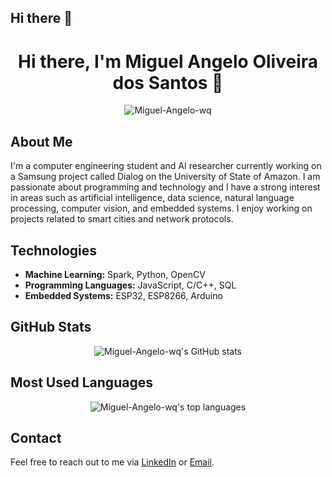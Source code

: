 ## Hi there 👋

<!--
**Miguel-Angelo-wq/Miguel-Angelo-wq** is a ✨ _special_ ✨ repository because its `README.md` (this file) appears on your GitHub profile.

Here are some ideas to get you started:

- 🔭 I’m currently an AI researcher and engineer working on a Samsung project called Dialog on the University of State of Amazon. 
- 🌱 I learn machine learning system design and backend for API. Always want to improve skills on different areas like backend web development as well as a little of front-end.
- 📫 For contact I let my email address: maoliveiras694@gmail.com

- ⚡ Fun fact: ...
-->



<h1 align="center">Hi there, I'm Miguel Angelo Oliveira dos Santos 👋</h1>

<p align="center">
  <img src="https://komarev.com/ghpvc/?username=Miguel-Angelo-wq&color=blue" alt="Miguel-Angelo-wq" />
</p>

## About Me

I'm a computer engineering student and AI researcher currently working on a Samsung project called Dialog on the University of State of Amazon. I am passionate about programming and technology and I have a strong interest in areas such as artificial intelligence, data science, natural language processing, computer vision, and embedded systems. I enjoy working on projects related to smart cities and network protocols.

## Technologies

- **Machine Learning:** Spark, Python, OpenCV
- **Programming Languages:** JavaScript, C/C++, SQL
- **Embedded Systems:** ESP32, ESP8266, Arduino
<!--
## Projects

Here are some of my projects:

- **[Nome do Projeto 1](link-do-projeto-1):** Breve descrição do projeto.
- **[Nome do Projeto 2](link-do-projeto-2):** Breve descrição do projeto.
- **[Nome do Projeto 3](link-do-projeto-3):** Breve descrição do projeto.
-->
## GitHub Stats

<p align="center">
  <img src="https://github-readme-stats.vercel.app/api?username=Miguel-Angelo-wq&show_icons=true&theme=dark" alt="Miguel-Angelo-wq's GitHub stats" />
</p>

## Most Used Languages

<p align="center">
  <img src="https://github-readme-stats.vercel.app/api/top-langs/?username=Miguel-Angelo-wq&layout=compact&theme=dark" alt="Miguel-Angelo-wq's top languages" />
</p>

## Contact

Feel free to reach out to me via [LinkedIn](https://www.linkedin.com/in/) or [Email](mailto:maoliveiras694@gmail.com).

<!--
Optional: Add badges for technologies or other information
<p align="center">
  <img src="https://img.shields.io/badge/Language-Python-blue" alt="Python" />
  <img src="https://img.shields.io/badge/Language-JavaScript-yellow" alt="JavaScript" />
  <img src="https://img.shields.io/badge/Language-C/C++-orange" alt="C/C++" />
</p>
-->

